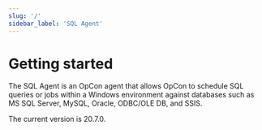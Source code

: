 ```yaml
---
slug: '/'
sidebar_label: 'SQL Agent'
---
```


# Getting started

The SQL Agent is an OpCon agent that allows OpCon to schedule SQL queries or jobs within a Windows environment against databases such as MS SQL Server, MySQL, Oracle, ODBC/OLE DB, and SSIS.

The current version is 20.7.0.
